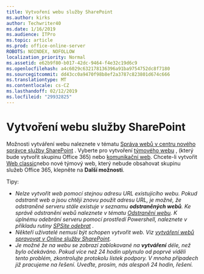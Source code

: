 ```yaml
---
title: Vytvoření webu služby SharePoint
ms.author: kirks
author: Techwriter40
ms.date: 1/16/2019
ms.audience: ITPro
ms.topic: article
ms.prod: office-online-server
ROBOTS: NOINDEX, NOFOLLOW
localization_priority: Normal
ms.assetid: e62b9f80-b017-42dc-9464-f4e32c19d6c9
ms.openlocfilehash: a4c6029c632178136396a91ba9754752dc8f7180
ms.sourcegitcommit: dd43cc0a9470f98b8ef2a3787c823801d674c666
ms.translationtype: MT
ms.contentlocale: cs-CZ
ms.lasthandoff: 02/12/2019
ms.locfileid: "29932825"
---
```

# <a name="create-a-sharepoint-site"></a>Vytvoření webu služby SharePoint

Možnosti vytváření webu naleznete v tématu [Správa webů v centru nového správce služby SharePoint](https://docs.microsoft.com/sharepoint/manage-site-creation ) . Vyberte pro vytvoření [týmového webu](https://support.office.com/article/create-a-team-site-in-sharepoint-ef10c1e7-15f3-42a3-98aa-b5972711777d?ui=en-US&amp;rs=en-US&amp;ad=US) , (který bude vytvořit skupinu Office 365) nebo [komunikační web](https://support.office.com/article/7fb44b20-a72f-4d2c-9173-fc8f59ba50eb). Chcete-li vytvořit [Web classic](https://docs.microsoft.com/sharepoint/manage-sites-in-new-admin-center#create-a-site)nebo nové týmový web, který nebude obsahovat skupinu služeb Office 365, klepněte na **Další možnosti**. 
  
Tipy:
- *Nelze vytvořit web pomocí stejnou adresu URL existujícího webu. Pokud odstranit web a jsou chtějí znovu použít adresu URL, je možné, že odstraněné serveru stále existuje v seznamu **odstraněných webů**. Ke správě odstranění webů naleznete v tématu [Odstranění webu](https://docs.microsoft.com/sharepoint/manage-sites-in-new-admin-center#delete-a-site). K úplnému odebrání serveru pomocí prostředí Powershell, naleznete v příkladu rutiny [SPSite odebrat](https://docs.microsoft.com/sharepoint/manage-sites-in-new-admin-center#delete-a-site) .*
- *Někteří uživatelé nemusí být schopen vytvořit web. Viz [vytváření webů spravovat v Online služby SharePoint](https://docs.microsoft.com/sharepoint/manage-site-creation).*
- *Je možné že na webu se zobrazí zablokované na **vytváření** déle, než bylo očekáváno. Pokud více než 24 hodin uplynulo od poprvé viděli tento problém, zkontrolujte protokolu lístek podpory. V mnoha případech již pracujeme na řešení. Uveďte, prosím, nás alespoň 24 hodin, řešení.*
